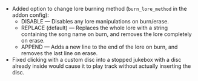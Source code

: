 - Added option to change lore burning method (`burn_lore_method` in the addon config):
  - DISABLE — Disables any lore manipulations on burn/erase.
  - REPLACE (default) — Replaces the whole lore with a string containing the song name on burn, and removes the lore completely on erase.
  - APPEND — Adds a new line to the end of the lore on burn, and removes the last line on erase.
- Fixed clicking with a custom disc into a stopped jukebox with a disc already inside would cause it to play track without actually inserting the disc. 
